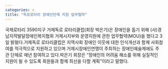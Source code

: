 ```yaml
---
categories: c
title: "독로로타리 장애인단체 지원 업무협약"
---
```

국제로타리 3590지구 거제독로 로타리클럽(회장 박은기)은 장애인을 돕기 위해 (사)경남지적발달장애인복지협회 거제시지부와 운영지원에 관한 업무협약(MOU)을 했다고 3일 밝혔다.거제독로 로타리클럽은 지역사회 장애인 이웃에 대한 인식개선과 함께 사회참여를 적극적으로 지원하고 있으며 거제시장애인연맹이 주최하는 장애인예술제에도 주관 단체로 매년 참여하고 있다.박은기 회장은 “장애인의 어려움 해소를 위해 실질적인 지원이 될 수 있도록 회원들과 함께 최선을 다할 계획”이라고 말했다.